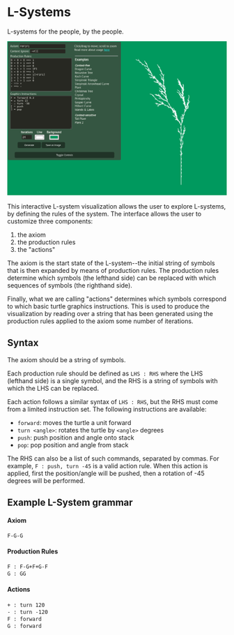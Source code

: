 # L-Systems
L-systems for the people, by the people.

![](imgs/ui.png)

This interactive L-system visualization allows the user to explore L-systems, by defining the rules of the system. The interface allows the user to customize three components:
1. the axiom
2. the production rules
3. the "actions"

The axiom is the start state of the L-system--the initial string of symbols that is then expanded by means of production rules. The production rules determine which symbols (the lefthand side) can be replaced with which sequences of symbols (the righthand side). 

Finally, what we are calling "actions" determines which symbols correspond to which basic turtle graphics instructions. This is used to produce the visualization by reading over a string that has been generated using the production rules applied to the axiom some number of iterations.

## Syntax

The axiom should be a string of symbols.

Each production rule should be defined as `LHS : RHS` where the LHS (lefthand side) is a single symbol, and the RHS is a string of symbols with which the LHS can be replaced.

Each action follows a similar syntax of `LHS : RHS`, but the RHS must come from a limited instruction set. The following instructions are available:
- `forward`: moves the turtle a unit forward
- `turn <angle>`: rotates the turtle by `<angle>` degrees
- `push`: push position and angle onto stack
- `pop`: pop position and angle from stack

The RHS can also be a list of such commands, separated by commas. For example, `F : push, turn -45` is a valid action rule. When this action is applied, first the position/angle will be pushed, then a rotation of -45 degrees will be performed.

## Example L-System grammar 

#### Axiom
```
F-G-G
```
#### Production Rules
```
F : F-G+F+G-F
G : GG
```
#### Actions
```
+ : turn 120
- : turn -120
F : forward
G : forward
```
